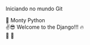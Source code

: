 Iniciando no mundo Git 

:snake: Monty Python\
:v::sunglasses: Welcome to the Django!!! :fire:\
:musical_score: :football:

<!---
andersondemorais/andersondemorais is a ✨ special ✨ repository because its `README.md` (this file) appears on your GitHub profile.
You can click the Preview link to take a look at your changes.
--->

